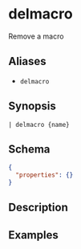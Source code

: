 # delmacro

Remove a macro
## Aliases

* `delmacro`

## Synopsis

```shell
| delmacro {name}
```

## Schema

```json
{
  "properties": {}
}
```

## Description

## Examples
